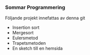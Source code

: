 ### Sommar Programmering
Följande projekt innefattas av denna git
* Insertion sort
* Mergesort
* Eulersmetod
* Trapetsmetoden
* En sketch till en hemsida

